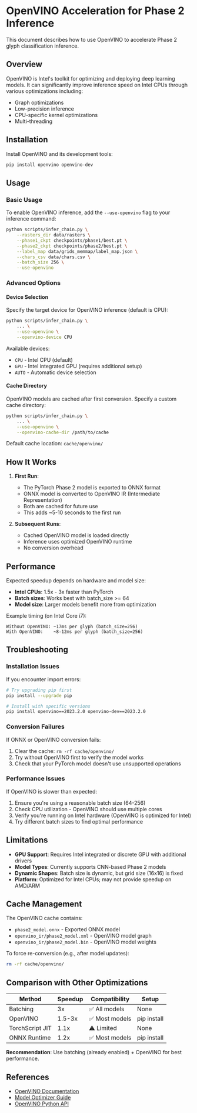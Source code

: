 # OpenVINO Acceleration for Phase 2 Inference

This document describes how to use OpenVINO to accelerate Phase 2 glyph classification inference.

## Overview

OpenVINO is Intel's toolkit for optimizing and deploying deep learning models. It can significantly improve inference speed on Intel CPUs through various optimizations including:

- Graph optimizations
- Low-precision inference
- CPU-specific kernel optimizations
- Multi-threading

## Installation

Install OpenVINO and its development tools:

```bash
pip install openvino openvino-dev
```

## Usage

### Basic Usage

To enable OpenVINO inference, add the `--use-openvino` flag to your inference command:

```bash
python scripts/infer_chain.py \
    --rasters_dir data/rasters \
    --phase1_ckpt checkpoints/phase1/best.pt \
    --phase2_ckpt checkpoints/phase2/best.pt \
    --label_map data/grids_memmap/label_map.json \
    --chars_csv data/chars.csv \
    --batch_size 256 \
    --use-openvino
```

### Advanced Options

#### Device Selection

Specify the target device for OpenVINO inference (default is CPU):

```bash
python scripts/infer_chain.py \
    ... \
    --use-openvino \
    --openvino-device CPU
```

Available devices:
- `CPU` - Intel CPU (default)
- `GPU` - Intel integrated GPU (requires additional setup)
- `AUTO` - Automatic device selection

#### Cache Directory

OpenVINO models are cached after first conversion. Specify a custom cache directory:

```bash
python scripts/infer_chain.py \
    ... \
    --use-openvino \
    --openvino-cache-dir /path/to/cache
```

Default cache location: `cache/openvino/`

## How It Works

1. **First Run**: 
   - The PyTorch Phase 2 model is exported to ONNX format
   - ONNX model is converted to OpenVINO IR (Intermediate Representation)
   - Both are cached for future use
   - This adds ~5-10 seconds to the first run

2. **Subsequent Runs**:
   - Cached OpenVINO model is loaded directly
   - Inference uses optimized OpenVINO runtime
   - No conversion overhead

## Performance

Expected speedup depends on hardware and model size:

- **Intel CPUs**: 1.5x - 3x faster than PyTorch
- **Batch sizes**: Works best with batch_size >= 64
- **Model size**: Larger models benefit more from optimization

Example timing (on Intel Core i7):
```
Without OpenVINO: ~17ms per glyph (batch_size=256)
With OpenVINO:    ~8-12ms per glyph (batch_size=256)
```

## Troubleshooting

### Installation Issues

If you encounter import errors:

```bash
# Try upgrading pip first
pip install --upgrade pip

# Install with specific versions
pip install openvino==2023.2.0 openvino-dev==2023.2.0
```

### Conversion Failures

If ONNX or OpenVINO conversion fails:

1. Clear the cache: `rm -rf cache/openvino/`
2. Try without OpenVINO first to verify the model works
3. Check that your PyTorch model doesn't use unsupported operations

### Performance Issues

If OpenVINO is slower than expected:

1. Ensure you're using a reasonable batch size (64-256)
2. Check CPU utilization - OpenVINO should use multiple cores
3. Verify you're running on Intel hardware (OpenVINO is optimized for Intel)
4. Try different batch sizes to find optimal performance

## Limitations

- **GPU Support**: Requires Intel integrated or discrete GPU with additional drivers
- **Model Types**: Currently supports CNN-based Phase 2 models
- **Dynamic Shapes**: Batch size is dynamic, but grid size (16x16) is fixed
- **Platform**: Optimized for Intel CPUs; may not provide speedup on AMD/ARM

## Cache Management

The OpenVINO cache contains:
- `phase2_model.onnx` - Exported ONNX model
- `openvino_ir/phase2_model.xml` - OpenVINO model graph
- `openvino_ir/phase2_model.bin` - OpenVINO model weights

To force re-conversion (e.g., after model updates):
```bash
rm -rf cache/openvino/
```

## Comparison with Other Optimizations

| Method | Speedup | Compatibility | Setup |
|--------|---------|---------------|-------|
| Batching | 3x | ✅ All models | None |
| OpenVINO | 1.5-3x | ✅ Most models | pip install |
| TorchScript JIT | 1.1x | ⚠️ Limited | None |
| ONNX Runtime | 1.2x | ✅ Most models | pip install |

**Recommendation**: Use batching (already enabled) + OpenVINO for best performance.

## References

- [OpenVINO Documentation](https://docs.openvino.ai/)
- [Model Optimizer Guide](https://docs.openvino.ai/latest/openvino_docs_MO_DG_Deep_Learning_Model_Optimizer_DevGuide.html)
- [OpenVINO Python API](https://docs.openvino.ai/latest/api/ie_python_api/api.html)